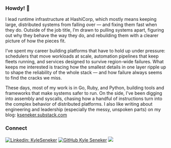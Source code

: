 ### Howdy! 👋

I lead runtime infrastructure at HashiCorp, which mostly means keeping large, distributed systems from falling over — and fixing them fast when they do. Outside of the job title, I’m drawn to pulling systems apart, figuring out why they behave the way they do, and rebuilding them with a clearer picture of how the pieces fit.  

I’ve spent my career building platforms that have to hold up under pressure: schedulers that move workloads at scale, automation pipelines that keep fleets running, and services designed to survive region-wide failures. What keeps me interested is tracing how the smallest details in one layer ripple up to shape the reliability of the whole stack — and how failure always seems to find the cracks we miss.  

These days, most of my work is in Go, Ruby, and Python, building tools and frameworks that make systems safer to run. On the side, I’ve been digging into assembly and syscalls, chasing how a handful of instructions turn into the complex behavior of distributed platforms. I also like writing about engineering and leadership (especially the messy, unspoken parts) on my blog: [kseneker.substack.com](https://kseneker.substack.com)

### Connect

[![Linkedin: KyleSeneker](https://img.shields.io/badge/KyleSeneker-blue?style=flat-square&logo=Linkedin&logoColor=white&link=https://www.linkedin.com/in/kyle-seneker-0b899334/)](https://www.linkedin.com/in/kyle-seneker-0b899334/)
[![GitHub Kyle Seneker](https://img.shields.io/github/followers/kyleseneker?label=follow&style=social)](https://github.com/kyleseneker)
![](https://visitor-badge.glitch.me/badge?page_id=kyleseneker.kyleseneker)
